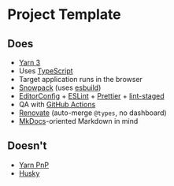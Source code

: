 # Project Template

## Does
- [Yarn 3](https://yarnpkg.com/)
- Uses [TypeScript](https://www.typescriptlang.org/)
- Target application runs in the browser
- [Snowpack](https://www.snowpack.dev/) (uses [esbuild](https://esbuild.github.io/))
- [EditorConfig](https://editorconfig.org/) + [ESLint](https://eslint.org/) + [Prettier](https://prettier.io/) + [lint-staged](https://github.com/okonet/lint-staged)
- QA with [GitHub Actions](https://github.com/features/actions)
- [Renovate](https://github.com/renovatebot/renovate) (auto-merge `@types`, no dashboard)
- [MkDocs](https://www.mkdocs.org/)-oriented Markdown in mind

## Doesn't
- [Yarn PnP](https://yarnpkg.com/features/pnp)
- [Husky](https://github.com/typicode/husky)
